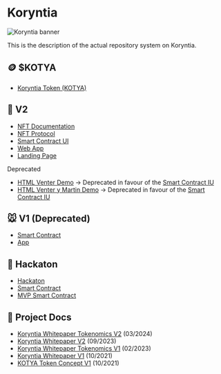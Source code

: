 # Koryntia

![Koryntia banner ](https://github.com/user-attachments/assets/2a6c9069-bb43-42c1-b3f3-610e723cf9f9)

This is the description of the actual repository system on Koryntia.



## 🪙 $KOTYA
- [Koryntia Token (KOTYA)](https://github.com/Koryntia/Koryntia-Token)

## 🐢 V2 
- [NFT Documentation](https://www.notion.so/tianlu/NFT-Protocol-fa386b2ed4dd47ee91ac7042bd84889c?pvs=4)
- [NFT Protocol](https://github.com/Koryntia/nft-protocol)
- [Smart Contract UI](https://github.com/Koryntia/simpleFrontendDemo__usingScaffoldETH)
- [Web App](https://github.com/Koryntia/KoryntiaWebApp)
- [Landing Page](https://github.com/Koryntia/koryntia-landing)

Deprecated
- [HTML Venter Demo](https://github.com/Koryntia/nft-protocol-demo)   -> Deprecated in favour of the [Smart Contract IU](https://github.com/Koryntia/simpleFrontendDemo__usingScaffoldETH)
- [HTML Venter y Martin Demo](https://github.com/Koryntia/html-demo)  -> Deprecated in favour of the [Smart Contract IU](https://github.com/Koryntia/simpleFrontendDemo__usingScaffoldETH)

## 🐭 V1 (Deprecated)
- [Smart Contract](https://github.com/Koryntia/koryntia-mvp-smart-contract)
- [App](https://github.com/Koryntia/koryntia-webapp)

## 🐷 Hackaton

- [Hackaton](https://github.com/Koryntia/hackathon)
- [Smart Contract](https://github.com/Koryntia/hackathon-smart-contract)
- [MVP Smart Contract](https://github.com/Koryntia/koryntia-mvp-smart-contract)

## 📄 Project Docs

- [Koryntia Whitepaper Tokenomics V2](https://github.com/Koryntia/Koryntia-Whitepaper-Tokenomics-V2/blob/main/Koryntia%20Whitepaper%20Tokenomics%20V2.pdf) (03/2024)
- [Koryntia Whitepaper V2](https://github.com/Koryntia/Koryntia-Whitepaper-V2/blob/main/Koryntia_%20Whitepaper%20V2.pdf) (09/2023)
- [Koryntia Whitepaper Tokenomics V1](https://github.com/Koryntia/koryntia-whitepaper-tokenomics/blob/main/Koryntia%20-%20Whitepaper%20%20%26%20Tokenomics%20-%202023.pdf) (02/2023)
- [Koryntia Whitepaper V1](https://github.com/Koryntia/Koryntia-V1-Whitepaper/blob/main/Koryntia%20V1%20Whitepaper.pdf) (10/2021)
- [KOTYA Token Concept V1](https://github.com/Koryntia/KOTYA-Token-Concept-V1-) (10/2021)
  
